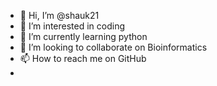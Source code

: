 - 👋 Hi, I’m @shauk21
- 👀 I’m interested in coding
- 🌱 I’m currently learning python
- 💞️ I’m looking to collaborate on Bioinformatics
- 📫 How to reach me on GitHub
- 

<!---
shauk21/shauk21 is a ✨ special ✨ repository because its `README.md` (this file) appears on your GitHub profile.
You can click the Preview link to take a look at your changes.
--->
